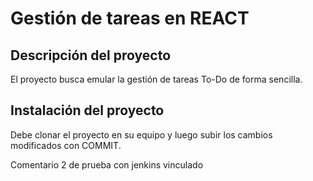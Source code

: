 # Gestión de tareas en REACT

## Descripción del proyecto
El proyecto busca emular la gestión de tareas To-Do de forma sencilla.

## Instalación del proyecto
Debe clonar el proyecto en su equipo y luego subir los cambios modificados con COMMIT.

Comentario 2 de prueba con jenkins vinculado 
